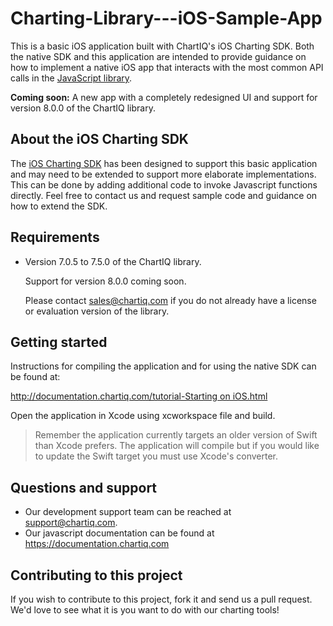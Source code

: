 # Charting-Library---iOS-Sample-App

This is a basic iOS application built with ChartIQ's iOS Charting SDK.
Both the native SDK and this application are intended to provide guidance on how to implement a native iOS app that interacts with the most common API calls in the [JavaScript library](https://documentation.chartiq.com).

**Coming soon:** A new app with a completely redesigned UI and support for version 8.0.0 of the ChartIQ library.

## About the iOS Charting SDK

The [iOS Charting SDK](https://github.com/ChartIQ/Charting-Library---iOS-SDK) has been designed to support this basic application and may need to be extended to support more elaborate implementations.
This can be done by adding additional code to invoke Javascript functions directly.
Feel free to contact us and request sample code and guidance on how to extend the SDK.

## Requirements

- Version 7.0.5 to 7.5.0 of the ChartIQ library.

  Support for version 8.0.0 coming soon.

  Please contact sales@chartiq.com if you do not already have a license or evaluation version of the library.

## Getting started

Instructions for compiling the application and for using the native SDK can be found at:

[http://documentation.chartiq.com/tutorial-Starting on iOS.html](http://documentation.chartiq.com/tutorial-Starting%20on%20iOS.html)

Open the application in Xcode using xcworkspace file and build.
> Remember the application currently targets an older version of Swift than Xcode prefers. The application will compile but if you would like to update the Swift target you must use Xcode's converter.

## Questions and support

- Our development support team can be reached at [support@chartiq.com](mailto:support@chartiq.com).
- Our javascript documentation can be found at https://documentation.chartiq.com

## Contributing to this project

If you wish to contribute to this project, fork it and send us a pull request.
We'd love to see what it is you want to do with our charting tools!
